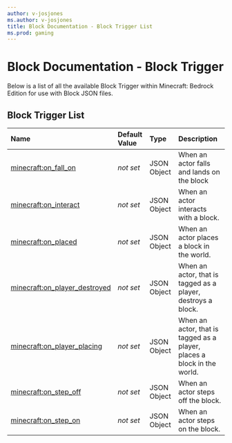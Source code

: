 ```yaml
---
author: v-josjones
ms.author: v-josjones
title: Block Documentation - Block Trigger List
ms.prod: gaming
---
```


# Block Documentation - Block Trigger

Below is a list of all the available Block Trigger within Minecraft: Bedrock Edition for use with Block JSON files.

## Block Trigger List

|Name |Default Value  |Type  |Description  |
|:----------|:----------|:----------|:----------|
|[minecraft:on_fall_on](BlockTriggers/minecraftBlock_on_fall_on.md)|*not set* | JSON Object| When an actor falls and lands on the block|
|[minecraft:on_interact](BlockTriggers/minecraftBlock_on_interact.md)|*not set*  | JSON Object| When an actor interacts with a block.|
|[minecraft:on_placed](BlockTriggers/minecraftBlock_on_placed.md)|*not set*  | JSON Object| When an actor places a block in the world.|
|[minecraft:on_player_destroyed](BlockTriggers/minecraftBlock_on_player_destroyed.md)|*not set*  | JSON Object| When an actor, that is tagged as a player, destroys a block.|
|[minecraft:on_player_placing](BlockTriggers/minecraftBlock_on_player_placing.md)|*not set*  | JSON Object| When an actor, that is tagged as a player, places a block in the world.|
|[minecraft:on_step_off](BlockTriggers/minecraftBlock_on_step_off.md)|*not set*  | JSON Object| When an actor steps off the block.|
|[minecraft:on_step_on](BlockTriggers/minecraftBlock_on_step_on.md)|*not set*  |  JSON Object| When an actor steps on the block.|
